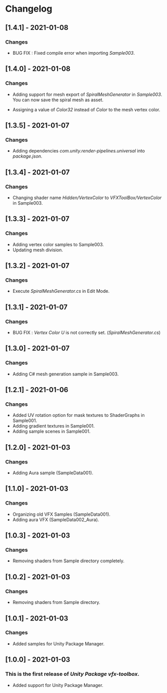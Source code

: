 # Changelog


## [1.4.1] - 2021-01-08
### Changes
- BUG FIX : Fixed compile error when importing *Sample003*.

## [1.4.0] - 2021-01-08
### Changes
- Adding support for mesh export of *SpiralMeshGenerator* in *Sample003*. <br>
You can now save the spiral mesh as asset.

- Assigning a value of *Color32* instead of *Color* to the mesh vertex color.

## [1.3.5] - 2021-01-07
### Changes
- Adding dependencies *com.unity.render-pipelines.universal* into *package.json*.

## [1.3.4] - 2021-01-07
### Changes
- Changing shader name *Hidden/VertexColor* to *VFXToolBox/VertexColor* in Sample003.

## [1.3.3] - 2021-01-07
### Changes
- Adding vertex color samples to Sample003.
- Updating mesh division.

## [1.3.2] - 2021-01-07
### Changes
- Execute *SpiralMeshGenerator.cs* in Edit Mode.

## [1.3.1] - 2021-01-07
### Changes
- BUG FIX : *Vertex Color U* is not correctly set. (*SpiralMeshGenerator.cs*)

## [1.3.0] - 2021-01-07
### Changes
- Adding C# mesh generation sample in Sample003.

## [1.2.1] - 2021-01-06
### Changes
- Added UV rotation option for mask textures to ShaderGraphs in Sample001.
- Adding gradient textures in Sample001. 
- Adding sample scenes in Sample001.

## [1.2.0] - 2021-01-03
### Changes
- Adding Aura sample (SampleData001). 

## [1.1.0] - 2021-01-03
### Changes
- Organizing old VFX Samples (SampleData001). 
- Adding aura VFX (SampleData002_Aura).

## [1.0.3] - 2021-01-03
### Changes
- Removing shaders from Sample directory completely. 

## [1.0.2] - 2021-01-03
### Changes
- Removing shaders from Sample directory.

## [1.0.1] - 2021-01-03
### Changes
- Added samples for Unity Package Manager.

## [1.0.0] - 2021-01-03
### This is the first release of *Unity Package vfx-toolbox*.
- Added support for Unity Package Manager.